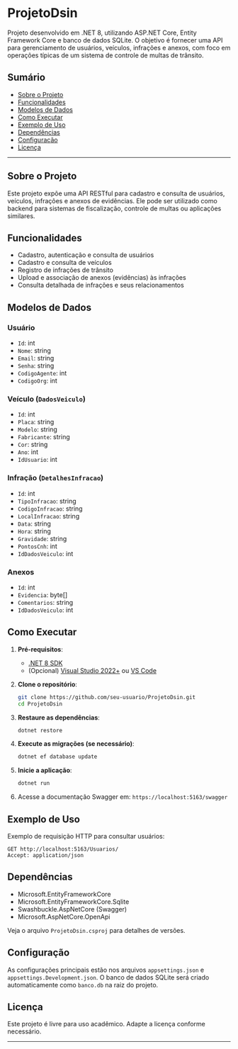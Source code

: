 # ProjetoDsin

Projeto desenvolvido em .NET 8, utilizando ASP.NET Core, Entity Framework Core e banco de dados SQLite. O objetivo é fornecer uma API para gerenciamento de usuários, veículos, infrações e anexos, com foco em operações típicas de um sistema de controle de multas de trânsito.

## Sumário

- [Sobre o Projeto](#sobre-o-projeto)
- [Funcionalidades](#funcionalidades)
- [Modelos de Dados](#modelos-de-dados)
- [Como Executar](#como-executar)
- [Exemplo de Uso](#exemplo-de-uso)
- [Dependências](#dependências)
- [Configuração](#configuração)
- [Licença](#licença)

---

## Sobre o Projeto

Este projeto expõe uma API RESTful para cadastro e consulta de usuários, veículos, infrações e anexos de evidências. Ele pode ser utilizado como backend para sistemas de fiscalização, controle de multas ou aplicações similares.

## Funcionalidades

- Cadastro, autenticação e consulta de usuários
- Cadastro e consulta de veículos
- Registro de infrações de trânsito
- Upload e associação de anexos (evidências) às infrações
- Consulta detalhada de infrações e seus relacionamentos

## Modelos de Dados

### Usuário

- `Id`: int
- `Nome`: string
- `Email`: string
- `Senha`: string
- `CodigoAgente`: int
- `CodigoOrg`: int

### Veículo (`DadosVeiculo`)

- `Id`: int
- `Placa`: string
- `Modelo`: string
- `Fabricante`: string
- `Cor`: string
- `Ano`: int
- `IdUsuario`: int

### Infração (`DetalhesInfracao`)

- `Id`: int
- `TipoInfracao`: string
- `CodigoInfracao`: string
- `LocalInfracao`: string
- `Data`: string
- `Hora`: string
- `Gravidade`: string
- `PontosCnh`: int
- `IdDadosVeiculo`: int

### Anexos

- `Id`: int
- `Evidencia`: byte[]
- `Comentarios`: string
- `IdDadosVeiculo`: int

## Como Executar

1. **Pré-requisitos**:
   - [.NET 8 SDK](https://dotnet.microsoft.com/download/dotnet/8.0)
   - (Opcional) [Visual Studio 2022+](https://visualstudio.microsoft.com/) ou [VS Code](https://code.visualstudio.com/)

2. **Clone o repositório**:
   ```bash
   git clone https://github.com/seu-usuario/ProjetoDsin.git
   cd ProjetoDsin
   ```

3. **Restaure as dependências**:
   ```bash
   dotnet restore
   ```

4. **Execute as migrações (se necessário)**:
   ```bash
   dotnet ef database update
   ```

5. **Inicie a aplicação**:
   ```bash
   dotnet run
   ```

6. Acesse a documentação Swagger em: `https://localhost:5163/swagger`

## Exemplo de Uso

Exemplo de requisição HTTP para consultar usuários:

```http
GET http://localhost:5163/Usuarios/
Accept: application/json
```

## Dependências

- Microsoft.EntityFrameworkCore
- Microsoft.EntityFrameworkCore.Sqlite
- Swashbuckle.AspNetCore (Swagger)
- Microsoft.AspNetCore.OpenApi

Veja o arquivo `ProjetoDsin.csproj` para detalhes de versões.

## Configuração

As configurações principais estão nos arquivos `appsettings.json` e `appsettings.Development.json`. O banco de dados SQLite será criado automaticamente como `banco.db` na raiz do projeto.

## Licença

Este projeto é livre para uso acadêmico. Adapte a licença conforme necessário.

---